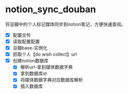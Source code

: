 # notion_sync_douban
将豆瓣中的个人标记媒体同步到notion笔记，方便快速查阅。

- [X] 配置文件
- [x] 读取配置配置
- [x] 豆瓣base-实例化
- [x] 抓取个人【do wish collect】url
- [x] 创建notion数据库
  - [x] 解析url-拿到媒体数据字典
  - [x] 拿到数据库id
  - [x] 将媒体数据字典对应数据库解析
  - [x] 插入数据库
